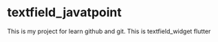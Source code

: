 # textfield_javatpoint
This is my project for learn github and git. This is textfield_widget flutter
